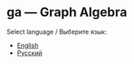 # ga — Graph Algebra

Select language / Выберите язык:

- [English](docs/README.en.md)
- [Русский](docs/README.ru.md)
